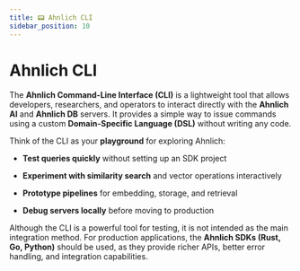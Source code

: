 ```yaml
---
title: 📟 Ahnlich CLI
sidebar_position: 10
---
```


# Ahnlich CLI

The **Ahnlich Command-Line Interface (CLI)** is a lightweight tool that allows developers, researchers, and operators to interact directly with the **Ahnlich AI** and **Ahnlich DB** servers.
It provides a simple way to issue commands using a custom **Domain-Specific Language (DSL)** without writing any code.

Think of the CLI as your **playground** for exploring Ahnlich:

- **Test queries quickly** without setting up an SDK project

- **Experiment with similarity search** and vector operations interactively

- **Prototype pipelines** for embedding, storage, and retrieval

- **Debug servers locally** before moving to production


Although the CLI is a powerful tool for testing, it is not intended as the main integration method. For production applications, the **Ahnlich SDKs (Rust, Go, Python)** should be used, as they provide richer APIs, better error handling, and integration capabilities.
